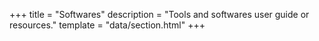 +++
title = "Softwares"
description = "Tools and softwares user guide or resources."
template = "data/section.html"
+++
